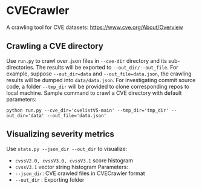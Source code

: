 # CVECrawler
A crawling tool for CVE datasets: https://www.cve.org/About/Overview 

## Crawling a CVE directory
Use `run.py` to crawl over .json files in `--cve-dir` directory and its sub-directories. The results will be exported to `--out_dir/--out_file`. For example, suppose `--out_dir=data` and `--out_file=data.json`, the crawling results will be dumped into `data/data.json`. For investigating commit source code, a folder `--tmp_dir` will be provided to clone corresponding repos to local machine. Sample command to crawl a CVE directory with default parameters:

```
python run.py --cve_dir='cvelistV5-main' --tmp_dir='tmp_dir' --out_dir='data' --out_file='data.json'
```

## Visualizing severity metrics
Use `stats.py --json_dir --out_dir` to visualize:
 - `cvssV2.0, cvssV3.0, cvssV3.1` score histogram
 - `cvssV3.1` vector string histogram
Parameters:
 - `--json_dir`: CVE crawled files in CVECrawler format
 - `--out_dir` : Exporting folder
